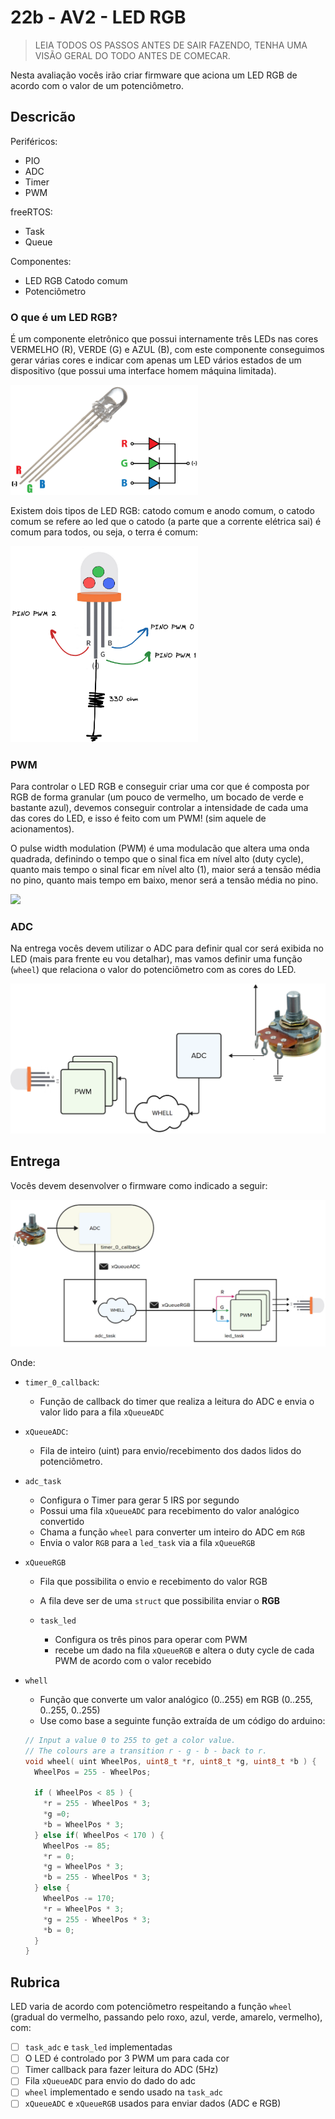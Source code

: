 # 22b - AV2 - LED RGB

> LEIA TODOS OS PASSOS ANTES DE SAIR FAZENDO, TENHA UMA VISÃO GERAL DO TODO ANTES DE COMECAR.

Nesta avaliação vocês irão criar firmware que aciona um LED RGB de acordo com o valor de um potenciômetro. 

## Descricão

Periféricos:

- PIO
- ADC
- Timer
- PWM 

freeRTOS:

- Task
- Queue

Componentes:

- LED RGB Catodo comum
- Potenciômetro

### O que é um LED RGB?

É um componente eletrônico que possui internamente três LEDs nas cores VERMELHO (R), VERDE (G) e AZUL (B), com este componente conseguimos gerar várias cores e indicar com apenas um LED vários estados de um dispositivo (que possui uma interface homem máquina limitada).

<img src="imgs/RGB-LED.png" width="300">

Existem dois tipos de LED RGB: catodo comum e anodo comum, o catodo comum se refere ao led que o catodo (a parte que a corrente elétrica sai) é comum para todos, ou seja, o terra é comum:

<img src="imgs/LED-Diagrama.png" width="300">

### PWM

Para controlar o LED RGB e conseguir criar uma cor que é composta por RGB de forma granular (um pouco de vermelho, um bocado de verde e bastante azul), devemos conseguir controlar a intensidade de cada uma das cores do LED, e isso é feito com um PWM! (sim aquele de acionamentos).

O pulse width modulation (PWM) é uma modulacão que altera uma onda quadrada, definindo o tempo que o sinal fica em nível alto (duty cycle), quanto mais tempo o sinal ficar em nível alto (1), maior será a tensão média no pino, quanto mais tempo em baixo, menor será a tensão média no pino.

![](http://www.mecaweb.com.br/eletronica/content/image/pwm_v1.gif)

### ADC

Na entrega vocês devem utilizar o ADC para definir qual cor será exibida no LED (mais para frente eu vou detalhar), mas vamos definir uma função (`wheel`) que relaciona o valor do potenciômetro com as cores do LED.

![](imgs/ADC.png)

## Entrega

Vocês devem desenvolver o firmware como indicado a seguir:

![](imgs/firmware.png)

Onde:

- `timer_0_callback`:
  - Função de callback do timer que realiza a leitura do ADC e envia o valor lido para a fila `xQueueADC`
  
- `xQueueADC`:
  - Fila de inteiro (uint) para envio/recebimento dos dados lidos do potenciômetro.
  
- `adc_task`
    - Configura o Timer para gerar 5 IRS por segundo  
    - Possui uma fila `xQueueADC` para recebimento do valor analógico convertido
    - Chama a função `wheel` para converter um inteiro do ADC em `RGB`
    - Envia o valor `RGB` para a `led_task` via a fila `xQueueRGB`
    
- `xQueueRGB` 
    - Fila que possibilita o envio e recebimento do valor RGB
    - A fila deve ser de uma `struct` que possibilita enviar o **RGB**
    
  - `task_led`
    - Configura os três pinos para operar com PWM
    - recebe um dado na fila `xQueueRGB` e altera o duty cycle de cada PWM de acordo com o valor recebido
    
- `whell`
    - Função que converte um valor analógico (0..255) em RGB (0..255, 0..255, 0..255)
    - Use como base a seguinte função extraída de um código do arduino:
 
    ```c
    // Input a value 0 to 255 to get a color value.
    // The colours are a transition r - g - b - back to r.
    void wheel( uint WheelPos, uint8_t *r, uint8_t *g, uint8_t *b ) {
      WheelPos = 255 - WheelPos;

      if ( WheelPos < 85 ) {
        *r = 255 - WheelPos * 3;
        *g =0;
        *b = WheelPos * 3;
      } else if( WheelPos < 170 ) {
        WheelPos -= 85;
        *r = 0;
        *g = WheelPos * 3;
        *b = 255 - WheelPos * 3;
      } else {
        WheelPos -= 170;
        *r = WheelPos * 3;
        *g = 255 - WheelPos * 3;
        *b = 0;
      }
    }
    ```
    
## Rubrica

LED varia de acordo com potenciômetro respeitando a função `wheel` (gradual do vermelho, passando pelo roxo, azul, verde, amarelo, vermelho), com:

- [ ] `task_adc` e `task_led` implementadas
- [ ] O LED é controlado por 3 PWM um para cada cor
- [ ] Timer callback para fazer leitura do ADC (5Hz)
- [ ] Fila `xQueueADC` para envio do dado do adc
- [ ] `wheel` implementado e sendo usado na `task_adc`
- [ ] `xQueueADC` e `xQueueRGB` usados para enviar dados (ADC e RGB)
